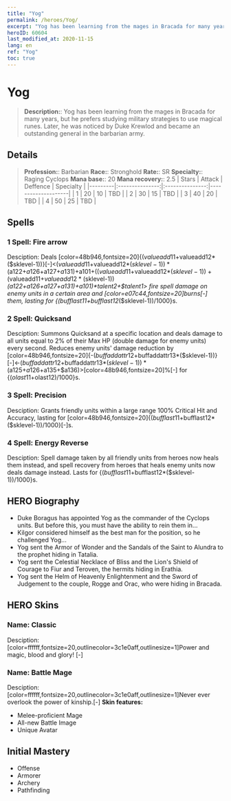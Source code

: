 ```yaml
---
title: "Yog"
permalink: /heroes/Yog/
excerpt: "Yog has been learning from the mages in Bracada for many years, but he prefers studying military strategies to use magical runes. Later, he was noticed by Duke Krewlod and became an outstanding general in the barbarian army."
heroID: 60604
last_modified_at: 2020-11-15
lang: en
ref: "Yog"
toc: true
---
```

# Yog
> **Description:**: Yog has been learning from the mages in Bracada for many years, but he prefers studying military strategies to use magical runes. Later, he was noticed by Duke Krewlod and became an outstanding general in the barbarian army.
## Details
> **Profession:**: Barbarian
> **Race:**: Stronghold
> **Rate:**: SR
> **Specialty:**: Raging Cyclops
> **Mana base:**: 20
> **Mana recovery:**: 2.5
>  | Stars   |     Attack     |    Deffence    |      Specialty     |
>  |---------|:---------------:|:---------------:|--------------------|
>  |    1    | 20 | 10 | TBD |
>  |    2    | 30 | 15 | TBD |
>  |    3    | 40 | 20 | TBD |
>  |    4    | 50 | 25 | TBD |
## Spells
 ### 1 Spell: Fire arrow
 Desciption: Deals [color=48b946,fontsize=20]{($valueadd11+$valueadd12*($sklevel-1))}[-]<($valueadd11+$valueadd12*($sklevel-1))*($a122+$a126+$a127+$a131)+$a101+(($valueadd11+$valueadd12*($sklevel-1))+($valueadd11+$valueadd12*($sklevel-1))*($a122+$a126+$a127+$a131)+$a101)*$talent2+$talent1> fire spell damage on enemy units in a certain area and [color=e07c44,fontsize=20]burns[-] them, lasting for {($bufflast11+$bufflast12*($sklevel-1))/1000}s.
 ### 2 Spell: Quicksand
 Desciption: Summons Quicksand at a specific location and deals damage to all units equal to 2% of their Max HP (double damage for enemy units) every second. Reduces enemy units' damage reduction by [color=48b946,fontsize=20]{-($buffaddattr12+$buffaddattr13*($sklevel-1))}[-]<-($buffaddattr12+$buffaddattr13*($sklevel-1))*($a125+$a126+$a135+$a136)>[color=48b946,fontsize=20]%[-] for {($olast11+$olast12)/1000}s.
 ### 3 Spell: Precision
 Desciption: Grants friendly units within a large range 100% Critical Hit and Accuracy, lasting for [color=48b946,fontsize=20]{($bufflast11+$bufflast12*($sklevel-1))/1000}[-]s.
 ### 4 Spell: Energy Reverse
 Desciption: Spell damage taken by all friendly units from heroes now heals them instead, and spell recovery from heroes that heals enemy units now deals damage instead. Lasts for {($bufflast11+$bufflast12*($sklevel-1))/1000}s.
## HERO Biography
   - Duke Boragus has appointed Yog as the commander of the Cyclops units. But before this, you must have the ability to rein them in...
   - Kilgor considered himself as the best man for the position, so he challenged Yog...
   - Yog sent the Armor of Wonder and the Sandals of the Saint to Alundra to the prophet hiding in Tatalia.
   - Yog sent the Celestial Necklace of Bliss and the Lion's Shield of Courage to Fiur and Teroven, the hermits hiding in Erathia.
   - Yog sent the Helm of Heavenly Enlightenment and the Sword of Judgement to the couple, Rogge and Orac, who were hiding in Bracada.
## HERO Skins
 ### Name: Classic
 Desciption: [color=ffffff,fontsize=20,outlinecolor=3c1e0aff,outlinesize=1]Power and magic, blood and glory! [-]
 ### Name: Battle Mage
 Desciption: [color=ffffff,fontsize=20,outlinecolor=3c1e0aff,outlinesize=1]Never ever overlook the power of kinship.[-]
 **Skin features:** 
   - Melee-proficient Mage
   - All-new Battle Image
   - Unique Avatar
## Initial Mastery
   - Offense
   - Armorer
   - Archery
   - Pathfinding
